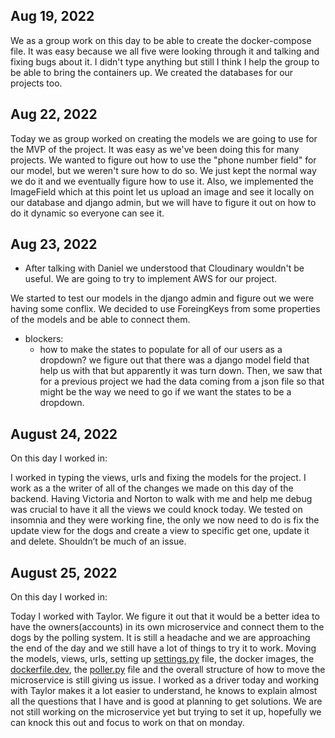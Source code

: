 ## Aug 19, 2022

We as a group work on this day to be able to create the docker-compose file. It was easy because we all five were looking through it and talking and fixing bugs about it. I didn't type anything but still I think I help the group to be able to bring the containers up. We created the databases for our projects too.

## Aug 22, 2022
Today we as group worked on creating the models we are going to use for the MVP of the project. It was easy as we've been doing this for many projects. We wanted to figure out how to use the "phone number field" for our model, but we weren't sure how to do so. We just kept the normal way we do it and we eventually figure how to use it. Also, we implemented the ImageField which at this point let us upload an image and see it locally on our database and django admin, but we will have to figure it out on how to do it dynamic so everyone can see it.

## Aug 23, 2022
* After talking with Daniel we understood that Cloudinary wouldn't be useful. We are going to try to implement AWS for our project.

We started to test our models in the django admin and figure out we were having some conflix. We decided to use ForeingKeys from some properties of the models and be able to connect them. 

* blockers:
  - how to make the states to populate for all of our users as a dropdown? we figure out that there was a django model field that help us with that but apparently it was turn down. Then, we saw that for a previous project we had the data coming from a json file so that might be the way we need to go if we want the states to be a dropdown.

## August 24, 2022

On this day I worked in:

I worked in typing the views, urls and fixing the models for the project. I work as a the writer of all of the changes we made on this day of the backend. Having Victoria and Norton to walk with me and help me debug was crucial to have it all the views we could knock today. We tested on insomnia and they were working fine, the only we now need to do is fix the update view for the dogs and create a view to specific get one, update it and delete. Shouldn’t be much of an issue.

## August 25, 2022

On this day I worked in:

Today I worked with Taylor. We figure it out that it would be a better idea to have the owners(accounts) in its own microservice and connect them to the dogs by the polling system. It is still a headache and we are approaching the end of the day and we still have a lot of things to try it to work. Moving the models, views, urls, setting up [settings.py](http://settings.py) file, the docker images, the [dockerfile.dev](http://dockerfile.dev), the [poller.py](http://poller.py) file and the overall structure of how to move the microservice is still giving us issue. I worked as a driver today and working with Taylor makes it a lot easier to understand, he knows to explain almost all the questions that I have and is good at planning to get solutions. We are not still working on the microservice yet but trying to set it up, hopefully we can knock this out and focus to work on that on monday.